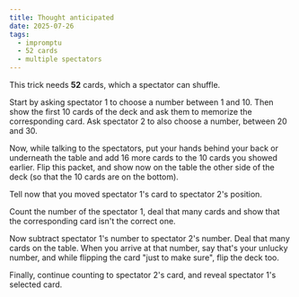```yaml
---
title: Thought anticipated
date: 2025-07-26
tags:
  - impromptu
  - 52 cards
  - multiple spectators
---
```


This trick needs **52** cards, which a spectator can shuffle.

Start by asking spectator 1 to choose a number between 1 and 10. Then show the first 10 cards of the deck and ask them to memorize the corresponding card. Ask spectator 2 to also choose a number, between 20 and 30.

Now, while talking to the spectators, put your hands behind your back or underneath the table and add 16 more cards to the 10 cards you showed earlier. Flip this packet, and show now on the table the other side of the deck (so that the 10 cards are on the bottom).

Tell now that you moved spectator 1's card to spectator 2's position.

Count the number of the spectator 1, deal that many cards and show that the corresponding card isn't the correct one.

Now subtract spectator 1's number to spectator 2's number. Deal that many cards on the table. When you arrive at that number, say that's your unlucky number, and while flipping the card "just to make sure", flip the deck too.

Finally, continue counting to spectator 2's card, and reveal spectator 1's selected card.

